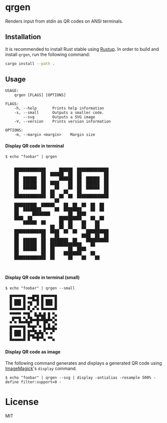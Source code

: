 # qrgen

Renders input from stdin as QR codes on ANSI terminals.

## Installation

It is recommended to install Rust stable using [Rustup](https://rustup.rs/). In order to build and install `qrgen`, run the following command:

````bash
cargo install --path .
````

## Usage
````
USAGE:
    qrgen [FLAGS] [OPTIONS]

FLAGS:
    -h, --help       Prints help information
    -s, --small      Outputs a smaller code.
        --svg        Outputs a SVG image
    -V, --version    Prints version information

OPTIONS:
    -m, --margin <margin>    Margin size
````

#### Display QR code in terminal

````
$ echo "foobar" | qrgen


    ██████████████      ██████  ██████████████
    ██          ██  ██████  ██  ██          ██
    ██  ██████  ██      ██████  ██  ██████  ██
    ██  ██████  ██  ████    ██  ██  ██████  ██
    ██  ██████  ██    ██    ██  ██  ██████  ██
    ██          ██  ██    ██    ██          ██
    ██████████████  ██  ██  ██  ██████████████
                      ██
    ██████████  ██████    ██  ██  ██  ██  ██
    ██  ████████      ██  ████████    ██  ██
    ██      ████████        ██  ████
    ████  ██            ██████████    ██  ██
        ██████  ██      ██  ██    ██    ██
                    ██  ██  ██    ██    ██
    ██████████████  ████  ██  ██    ██████████
    ██          ██    ██          ████  ██  ██
    ██  ██████  ██  ████████  ██    ██████████
    ██  ██████  ██  ██████████████    ██
    ██  ██████  ██  ██      ██  ████
    ██          ██  ██    ████████    ██
    ██████████████  ██      ██    ██    ██



````

#### Display QR code in terminal (small)
````
$ echo "foobar" | qrgen --small

  █▀▀▀▀▀█ ▄▄█▀█ █▀▀▀▀▀█
  █ ███ █ ▄▄▀▀█ █ ███ █
  █ ▀▀▀ █ ▄▀ ▄▀ █ ▀▀▀ █
  ▀▀▀▀▀▀▀ ▀▄▀ ▀ ▀▀▀▀▀▀▀
  ▀▀▀▀▀ ▀▀█  █▄█▄█ █ ▀▄
   █▀▀█ ▀▄▀█▄▄█▄██▄█▄▀▄
  ▀ ▀ ▀▀▀▀█▀  █  █▀▄ ▀▄
  █▀▀▀▀▀█ ▀▀█▀ ▀ █▄█▄█▄
  █ ███ █ █▀▀█▄█▄▀▄ ▄▀
  █ ▀▀▀ █ █▀█▄█▄█  ▄▄
  ▀▀▀▀▀▀▀ ▀   ▀  ▀   ▀

````

#### Display QR code as image

The following command generates and displays a generated QR code using [ImageMagick](ImageMagick)'s `display` command.

````
$ echo "foobar" | qrgen --svg | display -antialias -resample 500% -define filter:support=0 -
````

# License

MIT
